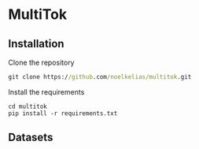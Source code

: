 # MultiTok

## Installation
Clone the repository

```bat
git clone https://github.com/noelkelias/multitok.git
```

Install the requirements
```
cd multitok
pip install -r requirements.txt
```

## Datasets
